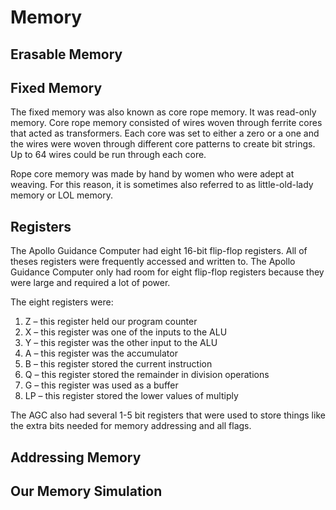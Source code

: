 ﻿# Memory 

## Erasable Memory

## Fixed Memory

The fixed memory was also known as core rope memory. It was read-only memory. Core rope memory consisted of wires woven through ferrite cores that acted as transformers. Each core was set to either a zero or a one and the wires were woven through different core patterns to create bit strings. Up to 64 wires could be run through each core. 

Rope core memory was made by hand by women who were adept at weaving. For this reason, it is sometimes also referred to as little-old-lady memory or LOL memory. 

## Registers

The Apollo Guidance Computer had eight 16-bit flip-flop registers. All of theses registers were frequently accessed and written to. The Apollo Guidance Computer only had room for eight flip-flop registers because they were large and required a lot of power. 

The eight registers were:

1. Z – this register held our program counter
2. X – this register was one of the inputs to the ALU
3. Y – this register was the other input to the ALU
4. A – this register was the accumulator
5. B – this register stored the current instruction
6. Q – this register stored the remainder in division operations
7. G – this register was used as a buffer
8. LP – this register stored the lower values of multiply

The AGC also had several 1-5 bit registers that were used to store things like the extra bits needed for memory addressing and all flags. 


## Addressing Memory

## Our Memory Simulation


